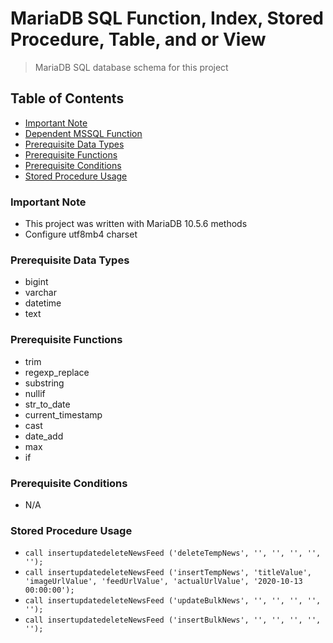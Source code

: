 # MariaDB SQL Function, Index, Stored Procedure, Table, and or View
> MariaDB SQL database schema for this project

## Table of Contents
* [Important Note](#important-note)
* [Dependent MSSQL Function](#dependent-mssql-function)
* [Prerequisite Data Types](#prerequisite-data-types)
* [Prerequisite Functions](#prerequisite-functions)
* [Prerequisite Conditions](#prerequisite-conditions)
* [Stored Procedure Usage](#stored-procedure-usage)

### **Important Note**
* This project was written with MariaDB 10.5.6 methods
* Configure utf8mb4 charset

### Prerequisite Data Types
* bigint
* varchar
* datetime
* text

### Prerequisite Functions
* trim
* regexp_replace
* substring
* nullif
* str_to_date
* current_timestamp
* cast
* date_add
* max
* if

### Prerequisite Conditions
* N/A

### Stored Procedure Usage
* `call insertupdatedeleteNewsFeed ('deleteTempNews', '', '', '', '', '');`
* `call insertupdatedeleteNewsFeed ('insertTempNews', 'titleValue', 'imageUrlValue', 'feedUrlValue', 'actualUrlValue', '2020-10-13 00:00:00');`
* `call insertupdatedeleteNewsFeed ('updateBulkNews', '', '', '', '', '');`
* `call insertupdatedeleteNewsFeed ('insertBulkNews', '', '', '', '', '');`
